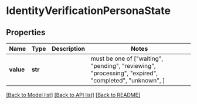 # IdentityVerificationPersonaState


## Properties
Name | Type | Description | Notes
------------ | ------------- | ------------- | -------------
**value** | **str** |  |  must be one of ["waiting", "pending", "reviewing", "processing", "expired", "completed", "unknown", ]

[[Back to Model list]](../README.md#documentation-for-models) [[Back to API list]](../README.md#documentation-for-api-endpoints) [[Back to README]](../README.md)


